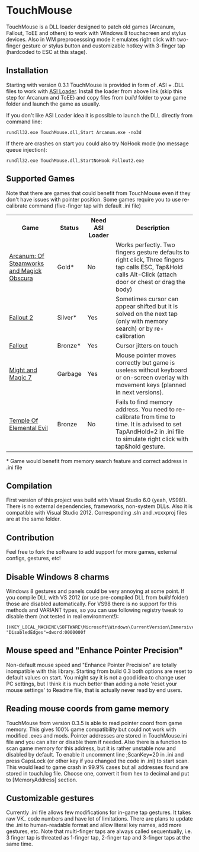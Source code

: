 TouchMouse
==========

TouchMouse is a DLL loader designed to patch old games (Arcanum, Fallout, ToEE and others) to work with Windows 8 touchscreen and stylus devices. Also in WM preprocesssing mode it emulates right click with two-finger gesture or stylus button and customizable hotkey with 3-finger tap (hardcoded to ESC at this stage).


Installation
-----

Starting with version 0.3.1 TouchMouse is provided in form of .ASI + .DLL files to work with [ASI Loader](https://github.com/ThirteenAG/Ultimate_ASI_Loader/releases). Install the loader from above link (skip this step for Arcanum and ToEE) and copy files from _build_ folder to your game folder and launch the game as usually.

If you don't like ASI Loader idea it is possible to launch the DLL directly from command line:

    rundll32.exe TouchMouse.dll,Start Arcanum.exe -no3d 

If there are crashes on start you could also try NoHook mode (no message queue injection):

    rundll32.exe TouchMouse.dll,StartNoHook Fallout2.exe


Supported Games
-----

Note that there are games that could benefit from TouchMouse even if they don't have issues with pointer position. Some games require you to use re-calibrate command (five-finger tap with default .ini file)

<table>
    <tr>
        <th>Game</th>
        <th>Status</th>
        <th>Need ASI Loader</th>
        <th>Description</th>
    </tr>
    <tr>
        <td><a href="http://www.gog.com/game/arcanum_of_steamworks_and_magick_obscura">Arcanum: Of Steamworks and Magick Obscura</a></td>
        <td>Gold*</td>
        <td>No</td>
        <td>Works perfectly. Two fingers gesture defaults to right click, Three fingers tap calls ESC, Tap&Hold calls Alt-Click (attach door or chest or drag the body)</td>
    </tr>
    <tr>
        <td><a href="http://www.gog.com/game/fallout_2">Fallout 2</a></td>
        <td>Silver*</td>
        <td>Yes</td>
        <td>Sometimes cursor can appear shifted but it is solved on the next tap (only with memory search)  or by re-calibration</td>
    </tr>
    <tr>
        <td><a href="http://www.gog.com/game/fallout">Fallout</a></td>
        <td>Bronze*</td>
        <td>Yes</td>
        <td>Cursor jitters on touch</td>
    </tr>
    <tr>
        <td><a href="http://www.gog.com/game/might_and_magic_7_for_blood_and_honor">Might and Magic 7</a></td>
        <td>Garbage</td>
        <td>Yes</td>
        <td>Mouse pointer moves correctly but game is useless without keyboard or on-screen overlay with movement keys (planned in next versions).</td>
    </tr>
    <tr>
        <td><a href="http://www.gog.com/game/the_temple_of_elemental_evil">Temple Of Elemental Evil</a></td>
        <td>Bronze</td>
        <td>No</td>
        <td>Fails to find memory address. You need to re-calibrate from time to time. It is advised to set TapAndHold=2 in .ini file to simulate right click with tap&hold gesture.</td>
    </tr>
</table>

<span>* Game would benefit from memory search feature and correct address in .ini file</span>

Compilation
-----

First version of this project was build with Visual Studio 6.0 (yeah, VS98!). There is no external dependencies, frameworks, non-system DLLs. Also it is compatible with Visual Studio 2012. Corresponding .sln and .vcxxproj files are at the same folder.


Contribution
-----
Feel free to fork the software to add support for more games, external configs, gestures, etc!


Disable Windows 8 charms
-----
Windows 8 gestures and panels could be very annoying at some point. If you compile DLL with VS 2012 (or use pre-compiled DLL from _build_ folder) those are disabled automatically. For VS98 there is no support for this methods and VARIANT types, so you can use following registry tweak to disable them (not tested in real environment!):

    [HKEY_LOCAL_MACHINE\SOFTWARE\Microsoft\Windows\CurrentVersion\ImmersiveShell\EdgeUI]
    "DisabledEdges"=dword:0000000f


Mouse speed and "Enhance Pointer Precision"
-----
Non-default mouse speed and "Enhance Pointer Precision" are totally inompatible with this library. Starting from build 0.3 both options are reset to default values on start. You might say it is not a good idea to change user PC settings, but I think it is much better than adding a note 'reset your mouse settings' to Readme file, that is actually never read by end users.


Reading mouse coords from game memory
-----
TouchMouse from version 0.3.5 is able to read pointer coord from game memory. This gives 100% game compatibility but could not work with modified .exes and mods. Pointer addresses are stored in TouchMouse.ini file and you can alter or disable them if needed. Also there is a function to scan game memory for this address, but it is rather unstable now and disabled by default. To enable it uncomment line ;ScanKey=20 in .ini and press CapsLock (or other key if you changed the code in .ini) to start scan. This would lead to game crash in 99.9% cases but all addresses found are stored in touch.log file. Choose one, convert it from hex to decimal and put to [MemoryAddress] section.

Customizable gestures
-----
Currently .ini file allows few modifications for in-game tap gestures. It takes raw VK_ code numbers and have lot of limitations. There are plans to update the .ini to human-readable format and allow literal key names, add more gestures, etc. Note that multi-finger taps are always called sequentually, i.e. 3 finger tap is threated as 1-finger tap, 2-finger tap and 3-finger taps at the same time.

